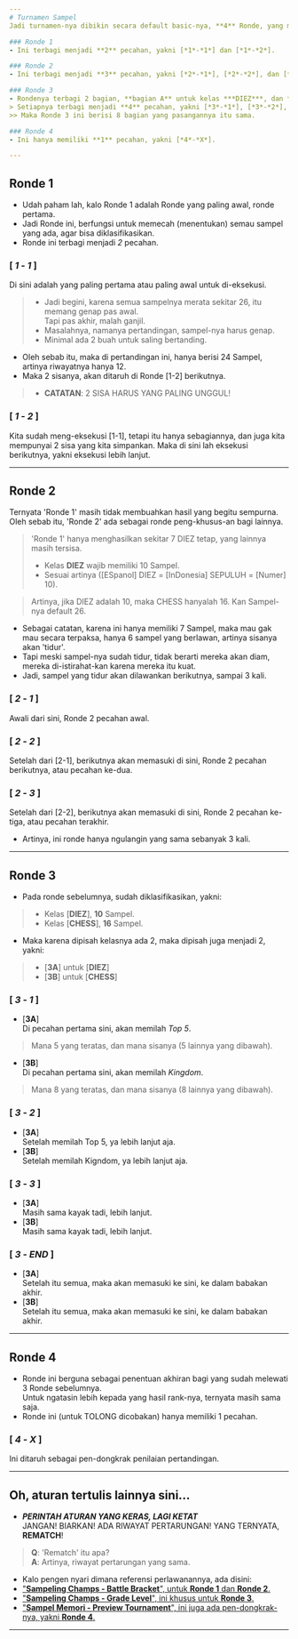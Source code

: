 ```yaml
---
# Turnamen Sampel
Jadi turnamen-nya dibikin secara default basic-nya, **4** Ronde, yang masing-masing kalo dipecah-pecah, akan menjadi **10** Ronde.

### Ronde 1
- Ini terbagi menjadi **2** pecahan, yakni [*1*-*1*] dan [*1*-*2*].

### Ronde 2
- Ini terbagi menjadi **3** pecahan, yakni [*2*-*1*], [*2*-*2*], dan [*2*-*3*].

### Ronde 3
- Rondenya terbagi 2 bagian, **bagian A** untuk kelas ***DIEZ***, dan **bagian B** untuk ***CHESS***.
> Setiapnya terbagi menjadi **4** pecahan, yakni [*3*-*1*], [*3*-*2*], [*3*-*3*], dan [*3*-*END*].
>> Maka Ronde 3 ini berisi 8 bagian yang pasangannya itu sama.

### Ronde 4
- Ini hanya memiliki **1** pecahan, yakni [*4*-*X*].

---
```

## Ronde 1
- Udah paham lah, kalo Ronde 1 adalah Ronde yang paling awal, ronde pertama.
- Jadi Ronde ini, berfungsi untuk memecah (menentukan) semau sampel yang ada, agar bisa diklasifikasikan.
- Ronde ini terbagi menjadi *2* pecahan.

### [ ***1*** - ***1*** ] <br>
Di sini adalah yang paling pertama atau paling awal untuk di-eksekusi.
> - Jadi begini, karena semua sampelnya merata sekitar 26, itu memang genap pas awal. <br>
> Tapi pas akhir, malah ganjil. <br>
> - Masalahnya, namanya pertandingan, sampel-nya harus genap.
> - Minimal ada 2 buah untuk saling bertanding.
- Oleh sebab itu, maka di pertandingan ini, hanya berisi 24 Sampel, artinya riwayatnya hanya 12.
- Maka 2 sisanya, akan ditaruh di Ronde [1-2] berikutnya.

> - **CATATAN**: 2 SISA HARUS YANG PALING UNGGUL!

### [ ***1*** - ***2*** ] <br>
Kita sudah meng-eksekusi [1-1], tetapi itu hanya sebagiannya, dan juga kita mempunyai 2 sisa yang kita simpankan. Maka di sini lah eksekusi berikutnya, yakni eksekusi lebih lanjut.

---
## Ronde 2
Ternyata 'Ronde 1' masih tidak membuahkan hasil yang begitu sempurna. Oleh sebab itu, 'Ronde 2' ada sebagai ronde peng-khusus-an bagi lainnya.
> 'Ronde 1' hanya menghasilkan sekitar 7 DIEZ tetap, yang lainnya masih tersisa. <br>
> - Kelas **DIEZ** wajib memiliki 10 Sampel.
> - Sesuai artinya ([ESpanol] DIEZ = [InDonesia] SEPULUH = [Numer] 10). <br>

> Artinya, jika DIEZ adalah 10, maka CHESS hanyalah 16. Kan Sampel-nya default 26.
- Sebagai catatan, karena ini hanya memiliki 7 Sampel, maka mau gak mau secara terpaksa, hanya 6 sampel yang berlawan, artinya sisanya akan 'tidur'.
- Tapi meski sampel-nya sudah tidur, tidak berarti mereka akan diam, mereka di-istirahat-kan karena mereka itu kuat.
- Jadi, sampel yang tidur akan dilawankan berikutnya, sampai 3 kali.

### [ ***2*** - ***1*** ]
Awali dari sini, Ronde 2 pecahan awal.

### [ ***2*** - ***2*** ]
Setelah dari [2-1], berikutnya akan memasuki di sini, Ronde 2 pecahan berikutnya, atau pecahan ke-dua.

### [ ***2*** - ***3*** ]
Setelah dari [2-2], berikutnya akan memasuki di sini, Ronde 2 pecahan ke-tiga, atau pecahan terakhir.

- Artinya, ini ronde hanya ngulangin yang sama sebanyak 3 kali.

---
## Ronde 3
- Pada ronde sebelumnya, sudah diklasifikasikan, yakni:
> - Kelas [**DIEZ**], **10** Sampel.
> - Kelas [**CHESS**], **16** Sampel.
- Maka karena dipisah kelasnya ada 2, maka dipisah juga menjadi 2, yakni:
> - [**3A**] untuk [**DIEZ**]
> - [**3B**] untuk [**CHESS**]

### [ ***3*** - ***1*** ]
- [**3A**] <br>
Di pecahan pertama sini, akan memilah *Top 5*.
> Mana 5 yang teratas, dan mana sisanya (5 lainnya yang dibawah).
- [**3B**] <br>
Di pecahan pertama sini, akan memilah *Kingdom*.
> Mana 8 yang teratas, dan mana sisanya (8 lainnya yang dibawah).

### [ ***3*** - ***2*** ]
- [**3A**] <br>
Setelah memilah Top 5, ya lebih lanjut aja.
- [**3B**] <br>
Setelah memilah Kigndom, ya lebih lanjut aja.

### [ ***3*** - ***3*** ]
- [**3A**] <br>
Masih sama kayak tadi, lebih lanjut.
- [**3B**] <br>
Masih sama kayak tadi, lebih lanjut.

### [ ***3*** - ***END*** ]
- [**3A**] <br>
Setelah itu semua, maka akan memasuki ke sini, ke dalam babakan akhir.
- [**3B**] <br>
Setelah itu semua, maka akan memasuki ke sini, ke dalam babakan akhir.

---
## Ronde 4
- Ronde ini berguna sebagai penentuan akhiran bagi yang sudah melewati 3 Ronde sebelumnya. <br>
Untuk ngatasin lebih kepada yang hasil rank-nya, ternyata masih sama saja.
- Ronde ini (untuk TOLONG dicobakan) hanya memiliki 1 pecahan.

### [ ***4*** - ***X*** ] <br>
Ini ditaruh sebagai pen-dongkrak penilaian pertandingan.

---
Oh, aturan tertulis lainnya sini...
---
- ***PERINTAH ATURAN YANG KERAS, LAGI KETAT*** <br>
JANGAN! BIARKAN! ADA RIWAYAT PERTARUNGAN! YANG TERNYATA, **REMATCH**!
> **Q**: 'Rematch' itu apa? <br>
> **A**: Artinya, riwayat pertarungan yang sama.

- Kalo pengen nyari dimana referensi perlawanannya, ada disini:
- ["**Sampeling Champs - Battle Bracket**", untuk **Ronde 1** dan **Ronde 2**.](https://docs.google.com/spreadsheets/d/1-hjHSuoQpc62idw0NkuAT2j5-W8eUdfXQ-90lYNk2Hw/edit?usp=sharing)
- ["**Sampeling Champs - Grade Level**", ini khusus untuk **Ronde 3**.](https://docs.google.com/spreadsheets/d/12VIz1Ase0-2pVU1yGjDgXmCwmyETP1a3riB33ZjCMaI/edit?usp=sharing)
- ["**Sampel Memori - Preview Tournament**", ini juga ada pen-dongkrak-nya, yakni **Ronde 4**.](https://docs.google.com/spreadsheets/d/1A4ucBYUXsQfzYtnO-I48GoafiyjgOkYkogmb72UYy6Q/edit?usp=sharing)

---
